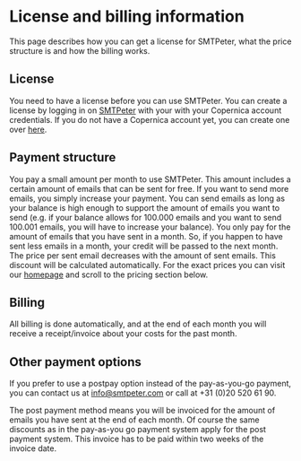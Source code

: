 # License and billing information

This page describes how you can get a license for SMTPeter, what the price
structure is and how the billing works.


## License

You need to have a license before you can use SMTPeter. You can create a license
by logging in on [SMTPeter](https://www.smtpeter.com/app/) with your with
your Copernica account credentials. If you do not have a Copernica account
yet, you can create one over [here](https://www.smtpeter.com/app/#/menu/register).


## Payment structure

You pay a small amount per month to use SMTPeter. This amount includes a 
certain amount of emails that can be sent for free. If you want to send 
more emails, you simply increase your payment. You can send emails as 
long as your balance is high enough to support the amount of emails you 
want to send (e.g. if your balance allows for 100.000 emails and you want
to send 100.001 emails, you will have to increase your balance). You only 
pay for the amount of emails that you have sent in a month. So, if you 
happen to have sent less emails in a month, your credit will be passed to 
the next month. The price per sent email decreases with the amount of sent 
emails. This discount will be calculated automatically. For the exact prices 
you can visit our [homepage](https://www.smtpeter.com/en) and scroll to 
the pricing section below.


## Billing

All billing is done automatically, and at the end of each month you will receive
a receipt/invoice about your costs for the past month. 

## Other payment options

If you prefer to use a postpay option instead of the pay-as-you-go payment, you
can contact us at [info@smtpeter.com](mailto:info@smtpeter.com "email us") or
call at +31 (0)20 520 61 90. 

The post payment method means you will be invoiced
for the amount of emails you have sent at the end of each month. Of course the same
discounts as in the pay-as-you go payment system apply for the post payment system. 
This invoice has to be paid within two weeks of the invoice date. 

